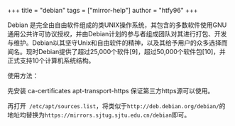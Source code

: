 +++
title = "debian"
tags = ["mirror-help"]
author = "htfy96"
+++

Debian 是完全由自由软件组成的类UNIX操作系统，其包含的多数软件使用GNU通用公共许可协议授权，并由Debian计划的参与者组成团队对其进行打包、开发与维护。Debian以其坚守Unix和自由软件的精神，以及其给予用户的众多选择而闻名。现时Debian提供了超过25,000个软件[9]，超过50,000个软件包[10]，并正式支持10个计算机系统结构。

使用方法：

先安装 ca-certificates apt-transport-https 保证第三方https源可以使用。

再打开` /etc/apt/sources.list`，将类似于`http://deb.debian.org/debian/`的地址均替换为`https://mirrors.sjtug.sjtu.edu.cn/debian`即可。
